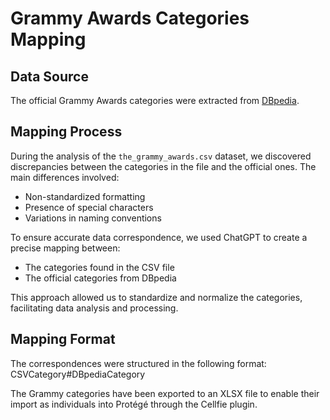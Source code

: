 # Grammy Awards Categories Mapping

## Data Source
The official Grammy Awards categories were extracted from [DBpedia](https://dbpedia.org/page/List_of_Grammy_Award_categories).

## Mapping Process
During the analysis of the `the_grammy_awards.csv` dataset, we discovered discrepancies between the categories in the file and the official ones. The main differences involved:
- Non-standardized formatting
- Presence of special characters
- Variations in naming conventions

To ensure accurate data correspondence, we used ChatGPT to create a precise mapping between:
- The categories found in the CSV file
- The official categories from DBpedia

This approach allowed us to standardize and normalize the categories, facilitating data analysis and processing.

## Mapping Format
The correspondences were structured in the following format: CSVCategory#DBpediaCategory

The Grammy categories have been exported to an XLSX file to enable their import as individuals into Protégé through the Cellfie plugin.